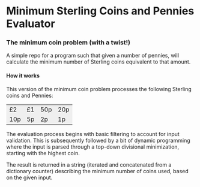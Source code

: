 # Minimum Sterling Coins and Pennies Evaluator

### The minimum coin problem (with a twist!)

A simple repo for a program such that given a number of pennies, will calculate the minimum number of Sterling coins equivalent to that amount.

#### How it works

This version of the minimum coin problem processes the following Sterling coins and Pennies:

<table border="0">
 <tr>
    <td>£2</td>
    <td>£1</td>
    <td>50p</td>
    <td>20p</td>
 </tr>
 <tr>
    <td>10p</td>
    <td>5p</td>
    <td>2p</td>
    <td>1p</td>
 </tr>
</table>
<style>
    tr {
        background-color: #efefef;
    }
    tr:hover {
        background-color: #c3e6e5;
    }
    td:hover {
        background-color: khaki;
        cursor: pointer;
    }
</style>

The evaluation process begins with basic filtering to account for input validation. This is subsequently followed by a bit of dynamic programming where the input is parsed through a top-down divisional minimization, starting with the highest coin.

The result is returned in a string (iterated and concatenated from a dictionary counter) describing the minimum number of coins used, based on the given input.

